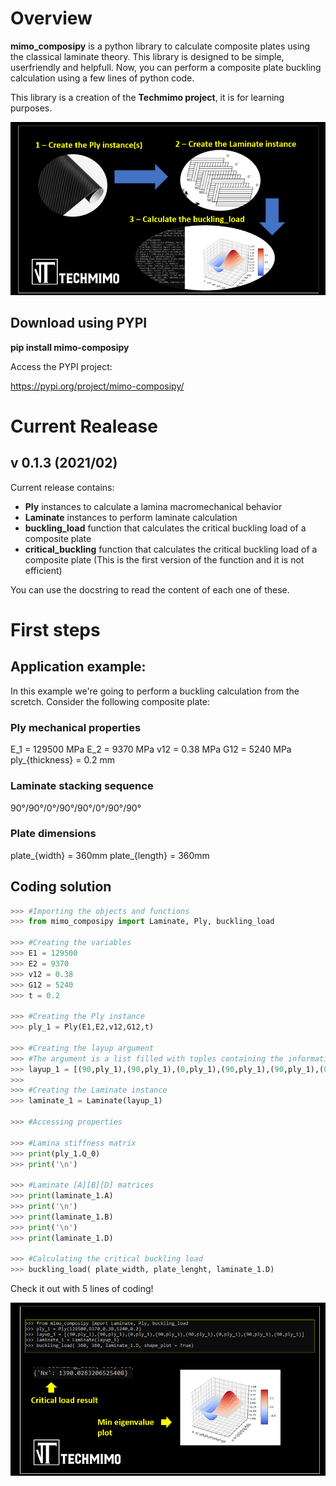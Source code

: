 # Overview

**mimo_composipy** is a python library to calculate composite plates using the classical laminate theory. This library is designed to be simple, userfriendly and helpfull.
Now, you can perform a composite plate buckling calculation using a few lines of python code.


This library is a creation of the **Techmimo project**, it is for learning purposes. 

![Esquema](images/Divulgacao_composipy.PNG)

## Download using PYPI

**pip install mimo-composipy**

Access the PYPI project:

https://pypi.org/project/mimo-composipy/





# Current Realease

## v 0.1.3 (2021/02)

Current release contains:

- **Ply** instances to calculate a lamina macromechanical behavior
- **Laminate** instances to perform laminate calculation
- **buckling_load** function that calculates the critical buckling load of a composite plate
- **critical_buckling** function that calculates the critical buckling load of a composite plate (This is the first version of the function and it is not efficient)

You can use the docstring to read the content of each one of these.

# First steps

## Application example:
In this example we're going to perform a buckling calculation from the scretch. Consider the following composite plate:

### Ply mechanical properties
E_1 = 129500 MPa
E_2 = 9370 MPa
v12 = 0.38 MPa
G12 = 5240 MPa
ply_{thickness} = 0.2 mm

### Laminate stacking sequence
90°/90°/0°/90°/90°/0°/90°/90°

### Plate dimensions
plate_{width} = 360mm
plate_{length} = 360mm


## Coding solution
```python
>>> #Importing the objects and functions
>>> from mimo_composipy import Laminate, Ply, buckling_load

>>> #Creating the variables
>>> E1 = 129500
>>> E2 = 9370
>>> v12 = 0.38
>>> G12 = 5240
>>> t = 0.2

>>> #Creating the Ply instance
>>> ply_1 = Ply(E1,E2,v12,G12,t)

>>> #Creating the layup argument
>>> #The argument is a list filled with tuples containing the information
>>> layup_1 = [(90,ply_1),(90,ply_1),(0,ply_1),(90,ply_1),(90,ply_1),(0,ply_1),(90,ply_1),(90,ply_1)]
>>>
>>> #Creating the Laminate instance
>>> laminate_1 = Laminate(layup_1)

>>> #Accessing properties

>>> #Lamina stiffness matrix
>>> print(ply_1.Q_0)
>>> print('\n')

>>> #Laminate [A][B][D] matrices
>>> print(laminate_1.A)
>>> print('\n')
>>> print(laminate_1.B)
>>> print('\n')
>>> print(laminate_1.D)

>>> #Calculating the critical buckling load
>>> buckling_load( plate_width, plate_lenght, laminate_1.D)
```

Check it out with 5 lines of coding!

![Esquema](images/Exemplo_composipy.PNG)


